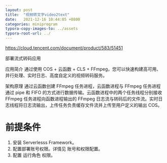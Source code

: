 ```yaml
---
layout: post
title:  "视频转文字video2text"
date:   2021-12-16 10:44:05 +0800
categories: miniprogram
typora-copy-images-to: ../assets
typora-root-url: ../
---
```


https://cloud.tencent.com/document/product/583/51451

部署流式转码应用

应用简介
通过使用 COS + 云函数 + CLS + FFmpeg，您可以快速构建高可用、并行处理、实时日志、高度自定义的视频转码服务。

架构原理
通过云函数创建 FFmpeg 任务进程，云函数进程与 FFmpeg 任务进程通过 pipe 和 FIFO 的方式进行数据传输。云函数进程中的两个任务线程分别接收 FFmpeg 任务进程向函数进程输出的 FFmpeg 日志流与转码后的文件流。实时日志线程将日志流输出，上传任务负责缓存文件流并上传至用户定义的输出 COS。


# 前提条件
1. 安装 Serverlesss Framework。
2. 配置部署账号权限。详情见 账号和权限配置。
3. 配置 运行角色 权限。
